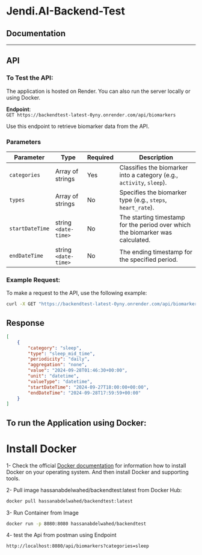 # Jendi.AI-Backend-Test

## Documentation

---

## API 

### To Test the API: 
The application is hosted on Render. You can also run the server locally or using Docker.

**Endpoint**:  
`GET https://backendtest-latest-0yny.onrender.com/api/biomarkers`

Use this endpoint to retrieve biomarker data from the API.

### Parameters

| Parameter       | Type                | Required | Description                                                                   |
| --------------- | ------------------- | -------- | ----------------------------------------------------------------------------- |
| `categories`    | Array of strings     | Yes      | Classifies the biomarker into a category (e.g., `activity`, `sleep`).          |
| `types`         | Array of strings     | No       | Specifies the biomarker type (e.g., `steps`, `heart_rate`).                    |
| `startDateTime` | string `<date-time>` | No       | The starting timestamp for the period over which the biomarker was calculated. |
| `endDateTime`   | string `<date-time>` | No       | The ending timestamp for the specified period.                                 |

### Example Request:

To make a request to the API, use the following example:

```bash
curl -X GET "https://backendtest-latest-0yny.onrender.com/api/biomarkers?categories=sleep"
```

## Response

```json
[
    {
        "category": "sleep",
        "type": "sleep_mid_time",
        "periodicity": "daily",
        "aggregation": "none",
        "value": "2024-09-28T01:46:30+00:00",
        "unit": "datetime",
        "valueType": "datetime",
        "startDateTime": "2024-09-27T18:00:00+00:00",
        "endDateTime": "2024-09-28T17:59:59+00:00"
    }
]
```

## To run the Application using Docker:

# Install Docker

1- Check the official [Docker documentation](https://docs.docker.com/engine/) for information how to install Docker on your operating system. And then install Docker and supporting tools.

2- Pull image hassanabdelwahed/backendtest:latest from Docker Hub:
```bash
docker pull hassanabdelwahed/backendtest:latest
```

3- Run Container from Image
```bash
docker run -p 8080:8080 hassanabdelwahed/backendtest
```
4- test the Api from postman using Endpoint
```bash
http://localhost:8080/api/biomarkers?categories=sleep
```
